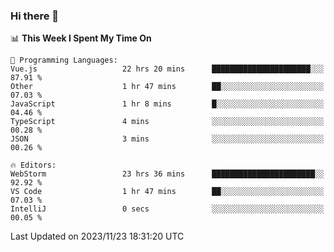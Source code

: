 ### Hi there 👋

<!--
**asdf12303116/asdf12303116** is a ✨ _special_ ✨ repository because its `README.md` (this file) appears on your GitHub profile.

Here are some ideas to get you started:

- 🔭 I’m currently working on ...
- 🌱 I’m currently learning ...
- 👯 I’m looking to collaborate on ...
- 🤔 I’m looking for help with ...
- 💬 Ask me about ...
- 📫 How to reach me: ...
- 😄 Pronouns: ...
- ⚡ Fun fact: ...
-->

<!--START_SECTION:waka-->
📊 **This Week I Spent My Time On** 

```text
💬 Programming Languages: 
Vue.js                   22 hrs 20 mins      ██████████████████████░░░   87.91 % 
Other                    1 hr 47 mins        ██░░░░░░░░░░░░░░░░░░░░░░░   07.03 % 
JavaScript               1 hr 8 mins         █░░░░░░░░░░░░░░░░░░░░░░░░   04.46 % 
TypeScript               4 mins              ░░░░░░░░░░░░░░░░░░░░░░░░░   00.28 % 
JSON                     3 mins              ░░░░░░░░░░░░░░░░░░░░░░░░░   00.26 % 

🔥 Editors: 
WebStorm                 23 hrs 36 mins      ███████████████████████░░   92.92 % 
VS Code                  1 hr 47 mins        ██░░░░░░░░░░░░░░░░░░░░░░░   07.03 % 
IntelliJ                 0 secs              ░░░░░░░░░░░░░░░░░░░░░░░░░   00.05 % 
```


 Last Updated on 2023/11/23 18:31:20 UTC
<!--END_SECTION:waka-->
